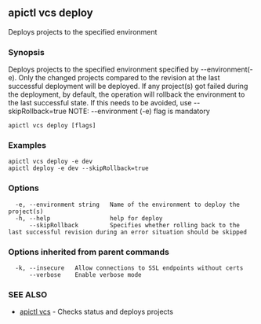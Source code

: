 ## apictl vcs deploy

Deploys projects to the specified environment

### Synopsis

Deploys projects to the specified environment specified by --environment(-e). 
Only the changed projects compared to the revision at the last successful deployment will be deployed. 
If any project(s) got failed during the deployment, by default, the operation will rollback the environment to the last successful state. If this needs to be avoided, use --skipRollback=true
NOTE: --environment (-e) flag is mandatory

```
apictl vcs deploy [flags]
```

### Examples

```
apictl vcs deploy -e dev
apictl deploy -e dev --skipRollback=true
```

### Options

```
  -e, --environment string   Name of the environment to deploy the project(s)
  -h, --help                 help for deploy
      --skipRollback         Specifies whether rolling back to the last successful revision during an error situation should be skipped
```

### Options inherited from parent commands

```
  -k, --insecure   Allow connections to SSL endpoints without certs
      --verbose    Enable verbose mode
```

### SEE ALSO

* [apictl vcs](apictl_vcs.md)	 - Checks status and deploys projects

